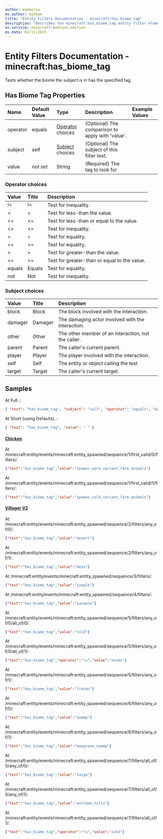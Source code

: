 ```yaml
---
author: mammerla
ms.author: mikeam
title: "Entity Filters Documentation - minecraft:has_biome_tag"
description: "Describes the minecraft:has_biome_tag entity filter element"
ms.service: minecraft-bedrock-edition
ms.date: 02/11/2025 
---
```


# Entity Filters Documentation - minecraft:has_biome_tag

Tests whether the biome the subject is in has the specified tag.


## Has Biome Tag Properties

|Name       |Default Value |Type |Description |Example Values |
|:----------|:-------------|:----|:-----------|:------------- |
| operator | equals | [Operator](#operator-choices) choices | (Optional) The comparison to apply with 'value'. |  | 
| subject | self | [Subject](#subject-choices) choices | (Optional) The subject of this filter test. |  | 
| value | *not set* | String | (Required) The tag to look for |  | 

### Operator choices

|Value       |Title |Description |
|:-----------|:-----|:-----------|
| != | != | Test for inequality.|
| < | < | Test for less-than the value.|
| <= | <= | Test for less-than or equal to the value.|
| <> | <> | Test for inequality.|
| = | = | Test for equality.|
| == | == | Test for equality.|
| > | > | Test for greater-than the value.|
| >= | >= | Test for greater-than or equal to the value.|
| equals | Equals | Test for equality.|
| not | Not | Test for inequality.|

### Subject choices

|Value       |Title |Description |
|:-----------|:-----|:-----------|
| block | Block | The block involved with the interaction.|
| damager | Damager | The damaging actor involved with the interaction.|
| other | Other | The other member of an interaction, not the caller.|
| parent | Parent | The caller's current parent.|
| player | Player | The player involved with the interaction.|
| self | Self | The entity or object calling the test|
| target | Target | The caller's current target.|

## Samples

At Full..: 

```json
{ "test": "has_biome_tag", "subject": "self", "operator": "equals", "value": " " }
```

At Short (using Defaults)..: 

```json
{ "test": "has_biome_tag", "value": " " }
```

#### [Chicken](https://github.com/Mojang/bedrock-samples/tree/preview/behavior_pack/entities/chicken.json)

At /minecraft:entity/events/minecraft:entity_spawned/sequence/1/first_valid/0/filters/: 

```json
{"test":"has_biome_tag","value":"spawns_warm_variant_farm_animals"}
```

At /minecraft:entity/events/minecraft:entity_spawned/sequence/1/first_valid/1/filters/: 

```json
{"test":"has_biome_tag","value":"spawns_cold_variant_farm_animals"}
```

#### [Villager V2](https://github.com/Mojang/bedrock-samples/tree/preview/behavior_pack/entities/villager_v2.json)

At /minecraft:entity/events/minecraft:entity_spawned/sequence/2/filters/any_of/0/: 

```json
{"test":"has_biome_tag","value":"desert"}
```

At /minecraft:entity/events/minecraft:entity_spawned/sequence/2/filters/any_of/1/: 

```json
{"test":"has_biome_tag","value":"mesa"}
```

At /minecraft:entity/events/minecraft:entity_spawned/sequence/3/filters/: 

```json
{"test":"has_biome_tag","value":"jungle"}
```

At /minecraft:entity/events/minecraft:entity_spawned/sequence/4/filters/: 

```json
{"test":"has_biome_tag","value":"savanna"}
```

At /minecraft:entity/events/minecraft:entity_spawned/sequence/5/filters/any_of/0/all_of/0/: 

```json
{"test":"has_biome_tag","value":"cold"}
```

At /minecraft:entity/events/minecraft:entity_spawned/sequence/5/filters/any_of/0/all_of/1/: 

```json
{"test":"has_biome_tag","operator":"!=","value":"ocean"}
```

At /minecraft:entity/events/minecraft:entity_spawned/sequence/5/filters/any_of/1/: 

```json
{"test":"has_biome_tag","value":"frozen"}
```

At /minecraft:entity/events/minecraft:entity_spawned/sequence/6/filters/any_of/0/: 

```json
{"test":"has_biome_tag","value":"swamp"}
```

At /minecraft:entity/events/minecraft:entity_spawned/sequence/6/filters/any_of/1/: 

```json
{"test":"has_biome_tag","value":"mangrove_swamp"}
```

At /minecraft:entity/events/minecraft:entity_spawned/sequence/7/filters/all_of/0/any_of/0/: 

```json
{"test":"has_biome_tag","value":"taiga"}
```

At /minecraft:entity/events/minecraft:entity_spawned/sequence/7/filters/all_of/0/any_of/1/: 

```json
{"test":"has_biome_tag","value":"extreme_hills"}
```

At /minecraft:entity/events/minecraft:entity_spawned/sequence/7/filters/all_of/1/: 

```json
{"test":"has_biome_tag","operator":"!=","value":"cold"}
```
